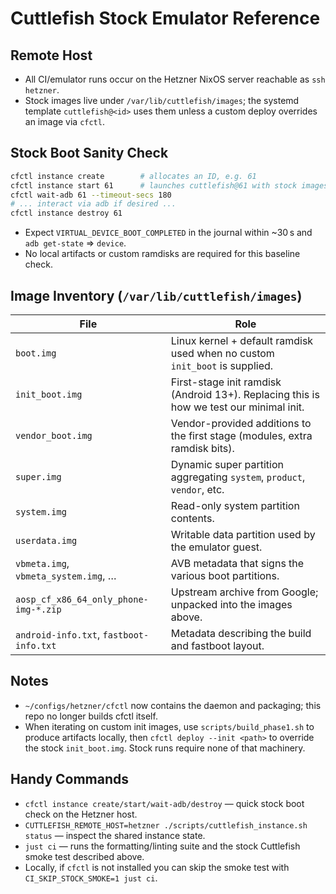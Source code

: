 # Cuttlefish Stock Emulator Reference

## Remote Host
- All CI/emulator runs occur on the Hetzner NixOS server reachable as `ssh hetzner`.
- Stock images live under `/var/lib/cuttlefish/images`; the systemd template `cuttlefish@<id>` uses them unless a custom deploy overrides an image via `cfctl`.

## Stock Boot Sanity Check
```sh
cfctl instance create        # allocates an ID, e.g. 61
cfctl instance start 61      # launches cuttlefish@61 with stock images
cfctl wait-adb 61 --timeout-secs 180
# ... interact via adb if desired ...
cfctl instance destroy 61
```
- Expect `VIRTUAL_DEVICE_BOOT_COMPLETED` in the journal within ~30 s and `adb get-state` ⇒ `device`.
- No local artifacts or custom ramdisks are required for this baseline check.

## Image Inventory (`/var/lib/cuttlefish/images`)

| File | Role |
| --- | --- |
| `boot.img` | Linux kernel + default ramdisk used when no custom `init_boot` is supplied. |
| `init_boot.img` | First-stage init ramdisk (Android 13+). Replacing this is how we test our minimal init. |
| `vendor_boot.img` | Vendor-provided additions to the first stage (modules, extra ramdisk bits). |
| `super.img` | Dynamic super partition aggregating `system`, `product`, `vendor`, etc. |
| `system.img` | Read-only system partition contents. |
| `userdata.img` | Writable data partition used by the emulator guest. |
| `vbmeta.img`, `vbmeta_system.img`, … | AVB metadata that signs the various boot partitions. |
| `aosp_cf_x86_64_only_phone-img-*.zip` | Upstream archive from Google; unpacked into the images above. |
| `android-info.txt`, `fastboot-info.txt` | Metadata describing the build and fastboot layout. |

## Notes
- `~/configs/hetzner/cfctl` now contains the daemon and packaging; this repo no longer builds cfctl itself.
- When iterating on custom init images, use `scripts/build_phase1.sh` to produce artifacts locally, then `cfctl deploy --init <path>` to override the stock `init_boot.img`. Stock runs require none of that machinery.

## Handy Commands
- `cfctl instance create/start/wait-adb/destroy` — quick stock boot check on the Hetzner host.
- `CUTTLEFISH_REMOTE_HOST=hetzner ./scripts/cuttlefish_instance.sh status` — inspect the shared instance state.
- `just ci` — runs the formatting/linting suite and the stock Cuttlefish smoke test described above.
- Locally, if `cfctl` is not installed you can skip the smoke test with `CI_SKIP_STOCK_SMOKE=1 just ci`.
